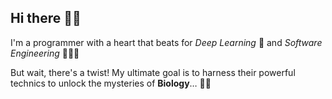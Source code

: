 ## Hi there 🖐🏼

I'm a programmer with a heart that beats for *Deep Learning* 🧠 and *Software Engineering* 👨🏻‍💻

But wait, there's a twist! My ultimate goal is to harness their powerful technics to unlock the mysteries of **Biology**… 🧬🔬

<!--
**shahrokh-bahtooei/shahrokh-bahtooei** is a ✨ _special_ ✨ repository because its `README.md` (this file) appears on your GitHub profile.

Here are some ideas to get you started:

- 🔭 I’m currently working on ...
- 🌱 I’m currently learning ...
- 👯 I’m looking to collaborate on ...
- 🤔 I’m looking for help with ...
- 💬 Ask me about ...
- 📫 How to reach me: ...
- 😄 Pronouns: ...
- ⚡ Fun fact: ...
-->
